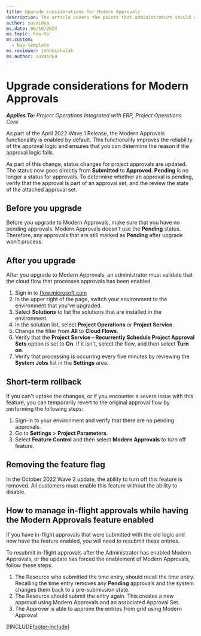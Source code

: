 ```yaml
---
title: Upgrade considerations for Modern Approvals
description: The article covers the points that administrators should consider when they enable Modern Approvals functionality.
author: suvaidya
ms.date: 06/10/2024
ms.topic: how-to
ms.custom: 
  - bap-template
ms.reviewer: johnmichalak
ms.author: suvaidya
---
```


# Upgrade considerations for Modern Approvals 

_**Applies To:** Project Operations Integrated with ERP, Project Operations Core_

As part of the April 2022 Wave 1 Release, the Modern Approvals functionality is enabled by default. This functionality improves the reliability of the approval logic and ensures that you can determine the reason if the approval logic fails.

As part of this change, status changes for project approvals are updated. The status now goes directly from **Submitted** to **Approved**. **Pending** is no longer a status for approvals. To determine whether an approval is pending, verify that the approval is part of an approval set, and the review the state of the attached approval set.

## Before you upgrade

Before you upgrade to Modern Approvals, make sure that you have no pending approvals. Modern Approvals doesn't use the **Pending** status. Therefore, any approvals that are still marked as **Pending** after upgrade won't process.

## After you upgrade

After you upgrade to Modern Approvals, an administrator must validate that the cloud flow that processes approvals has been enabled.

1. Sign in to [flow.microsoft.com](https://flow.microsoft.com)
1. In the upper right of the page, switch your environment to the environment that you've upgraded.
1. Select **Solutions** to list the solutions that are installed in the environment.
1. In the solution list, select **Project Operations** or **Project Service**.
1. Change the filter from **All** to **Cloud Flows**.
1. Verify that the **Project Service – Recurrently Schedule Project Approval Sets** option is set to **On**. If it isn't, select the flow, and then select **Turn on**.
1. Verify that processing is occurring every five minutes by reviewing the **System Jobs** list in the **Settings** area.

## Short-term rollback

If you can't uptake the changes, or if you encounter a severe issue with this feature, you can temporarily revert to the original approval flow by performing the following steps:
1. Sign-in to your environment and verify that there are no pending approvals.
1. Go to **Settings** > **Project Parameters**.
1. Select **Feature Control** and then select **Modern Approvals** to turn off feature.

## Removing the feature flag

In the October 2022 Wave 2 update, the ability to turn off this feature is removed. All customers must enable this feature without the ability to disable.

## How to manage in-flight approvals while having the Modern Approvals feature enabled

If you have in-flight approvals that were submitted with the old logic and now have the feature enabled, you will need to resubmit these entries.

To resubmit in-flight approvals after the Administrator has enabled Modern Approvals, or the update has forced the enablement of Modern Approvals, follow these steps.

1. The Resource who submitted the time entry, should recall the time entry. Recalling the time entry removes any **Pending** approvals and the system changes them back to a pre-submission state.
1. The Resource should submit the entry again. This creates a new approval using Modern Approvals and an associated Approval Set.
1. The Approver is able to approve the entries from grid using Modern Approval.


[!INCLUDE[footer-include](../includes/footer-banner.md)]
